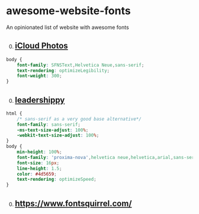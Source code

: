 # awesome-website-fonts
An opinionated list of website with awesome fonts



0. ## [iCloud Photos](https://www.icloud.com/#photos)
``` css
body {
    font-family: SFNSText,Helvetica Neue,sans-serif;
    text-rendering: optimizeLegibility;
    font-weight: 300;
}
```

0. ## [leadershippy](https://wildling.co/prologue/)
``` css
html {
    /* sans-serif as a very good base alternative*/
    font-family: sans-serif;
    -ms-text-size-adjust: 100%;
    -webkit-text-size-adjust: 100%;
}
body {
    min-height: 100%;
    font-family: 'proxima-nova',helvetica neue,helvetica,arial,sans-serif;
    font-size: 16px;
    line-height: 1.5;
    color: #4d5659;
    text-rendering: optimizeSpeed;
}
```

0. ## https://www.fontsquirrel.com/